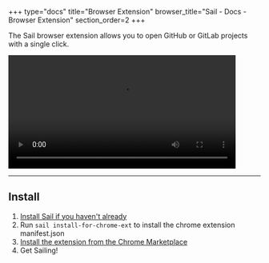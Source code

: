 +++
type="docs"
title="Browser Extension"
browser_title="Sail - Docs - Browser Extension"
section_order=2
+++

The Sail browser extension allows you to open GitHub or GitLab projects with a single click.


<video autoplay="autoplay" loop="loop" width="90%" controls src="/github-open.mp4"></video>

---

## Install

1. [Install Sail if you haven't already](/docs/installation)
1. Run `sail install-for-chrome-ext` to install the chrome extension manifest.json
1. [Install the extension from the Chrome Marketplace](https://chrome.google.com/webstore/detail/sail/deeepphleikpinikcbjplcgojfhkcmna)
1. Get Sailing!




